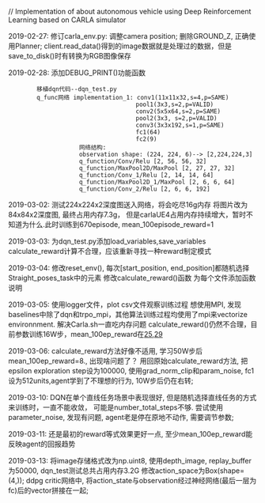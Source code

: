 // Implementation of about autonomous vehicle using Deep Reinforcement Learning based on CARLA simulator


2019-02-27: 修订carla_env.py: 调整camera position; 删除GROUND_Z, 正确使用Planner;
            client.read_data()得到的image数据就是处理过的数据，但是save_to_disk()时有转换为RGB图像保存

2019-02-28: 添加DEBUG_PRINT()功能函数

            移植dqn代码--dqn_test.py
            q_func网络 implementation_1: conv1(11x11x32,s=4,p=SAME)
                                        pool1(3x3,s=2,p=VALID)
                                        conv2(5x5x64,s=2,p=SAME)
                                        pool2(3x3, s=2,p=VALID)
                                        conv3(3x3x192,s=1,p=SAME)
                                        fc1(64)
                                        fc2(9)
                        网络结构:
                        observation shape: (224, 224, 6)--> [2,224,224,3]
                        q_function/Conv/Relu [2, 56, 56, 32]
                        q_function/MaxPool2D/MaxPool [2, 27, 27, 32]
                        q_function/Conv_1/Relu [2, 14, 14, 64]
                        q_function/MaxPool2D_1/MaxPool [2, 6, 6, 64]
                        q_function/Conv_2/Relu [2, 6, 6, 192]

2019-03-02: 测试224x224x2深度图送入网络，将会吃尽16g内存
            将图片改为84x84x2深度图, 最终占用内存7.3g， 但是carlaUE4占用内存持续增大，暂时不知道为什么.此时训练到670episode, mean_100episode_reward=1



2019-03-03: 为dqn_test.py添加load_variables,save_variables
            calculate_reward计算不合理，应该重新寻找一种reward制定模式

2019-03-04: 修改reset_env(), 每次[start_position, end_position]都随机选择Straight_poses_task中的元素
            修改calculate_reward()函数
            为每个文件添加函数说明

2019-03-05: 使用logger文件，plot csv文件观察训练过程
            想使用MPI, 发现baselines中除了dqn和trpo_mpi，其他算法训练过程均使用了mpi来vectorize environnment.
            解决Carla.sh一直吃内存问题
            calculate_reward()仍然不合理，目前参数训练16W步，mean_100ep_reward在[25,29](最高奖励100)

2019-03-06: calculate_reward方法好像不适用, 学习50W步后mean_100ep_reward=8., 出现啥问题了？
            用回原始calculate_reward方法, 把epsilon exploration step设为100000, 使用grad_norm_clip和param_noise, fc1设为512units,agent学到了不理想的行为, 10W步后仍在右转;
            
2019-03-10: DQN在单个直线任务场景中表现很好, 但是随机选择直线任务的方式来训练时，一直不能收敛， 可能是number_total_steps不够.
            尝试使用parameter_noise, 发现有问题, agent老是停在原地不动作, 需要调节参数;

2019-03-11: 还是最初的reward等式效果更好一点, 至少mean_100ep_reward能反映agent的回报趋势

2019-03-13: 将image存储格式改为np.uint8, 使用depth_image, replay_buffer为50000, dqn_test测试总共占用内存3.2G
            修改action_space为Box(shape=(4,));
            ddpg critic网络中, 将action_state与observation经过神经网络(最后一层为fc)后的vector拼接在一起;
